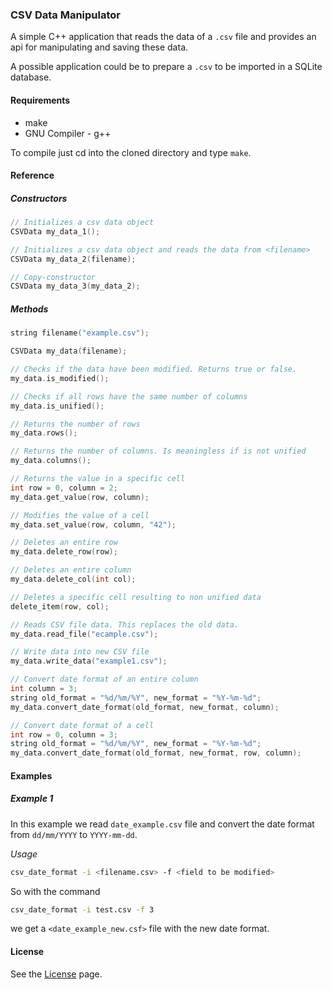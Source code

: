 ### CSV Data Manipulator

A simple C++ application that reads the data of a ``.csv`` file and provides an api for manipulating and saving these data.

A possible application could be to prepare a ``.csv`` to be imported in a SQLite database.

#### Requirements
* make
* GNU Compiler - g++

To compile just cd into the cloned directory and type ``make``.


#### Reference

##### Constructors
```cpp
// Initializes a csv data object
CSVData my_data_1(); 

// Initializes a csv data object and reads the data from <filename>
CSVData my_data_2(filename); 

// Copy-constructor
CSVData my_data_3(my_data_2);
```

##### Methods
```cpp
string filename("example.csv");

CSVData my_data(filename);

// Checks if the data have been modified. Returns true or false.
my_data.is_modified();

// Checks if all rows have the same number of columns
my_data.is_unified();

// Returns the number of rows
my_data.rows();

// Returns the number of columns. Is meaningless if is not unified
my_data.columns();

// Returns the value in a specific cell
int row = 0, column = 2;
my_data.get_value(row, column);

// Modifies the value of a cell
my_data.set_value(row, column, "42");

// Deletes an entire row
my_data.delete_row(row);

// Deletes an entire column
my_data.delete_col(int col);

// Deletes a specific cell resulting to non unified data
delete_item(row, col);

// Reads CSV file data. This replaces the old data.
my_data.read_file("ecample.csv");

// Write data into new CSV file
my_data.write_data("example1.csv");

// Convert date format of an entire column
int column = 3;
string old_format = "%d/%m/%Y", new_format = "%Y-%m-%d";
my_data.convert_date_format(old_format, new_format, column);

// Convert date format of a cell
int row = 0, column = 3;
string old_format = "%d/%m/%Y", new_format = "%Y-%m-%d";
my_data.convert_date_format(old_format, new_format, row, column);
```

#### Examples

##### Example 1

In this example we read ``date_example.csv`` file and convert the date format from ``dd/mm/YYYY`` to ``YYYY-mm-dd``.

*Usage*

```bash
csv_date_format -i <filename.csv> -f <field to be modified>
```

So with the command

```bash
csv_date_format -i test.csv -f 3
```

we get a ``<date_example_new.csf>`` file with the new date format.

#### License
See the [License](https://github.com/ApollonGT/csv_manip/blob/master/LICENSE) page.
